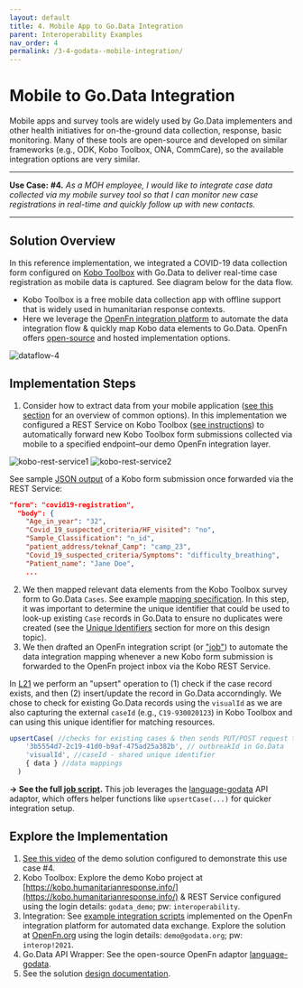 ```yaml
---
layout: default
title: 4. Mobile App to Go.Data Integration
parent: Interoperability Examples
nav_order: 4
permalink: /3-4-godata--mobile-integration/
---
```

# Mobile to Go.Data Integration
Mobile apps and survey tools are widely used by Go.Data implementers and other health initiatives for on-the-ground data collection, response, basic monitoring. Many of these tools are open-source and developed on similar frameworks (e.g., ODK, Kobo Toolbox, ONA, CommCare), so the available integration options are very similar. 

---
**Use Case:**
**#4.** _As a MOH employee, I would like to integrate case data collected via my mobile survey tool so that I can monitor new case registrations in real-time and quickly follow up with new contacts._

---
## Solution Overview
In this reference implementation, we integrated a COVID-19 data collection form configured on [Kobo Toolbox](https://docs.openfn.org/) with Go.Data to deliver real-time case registration as mobile data is captured. See diagram below for the data flow. 
- Kobo Toolbox is a free mobile data collection app with offline support that is widely used in humanitarian response contexts. 
- Here we leverage the [OpenFn integration platform](https://docs.openfn.org/) to automate the data integration flow & quickly map Kobo data elements to Go.Data. OpenFn offers [open-source](https://openfn.github.io/microservice/readme.html) and hosted implementation options. 

![dataflow-4](../assets/io-use-case-4.png)

## Implementation Steps
1. Consider how to extract data from your mobile application ([see this section](https://worldhealthorganization.github.io/godata/topics/#8-integrating-with-mobile-data-collection-apps) for an overview of common options). In this implementation we configured a REST Service on Kobo Toolbox ([see instructions](https://docs.openfn.org/kobo-toolbox.html)) to automatically forward new Kobo Toolbox form submissions collected via mobile to a specified endpoint–our demo OpenFn integration layer. 

![kobo-rest-service1](../assets/kobo-rest-1.png)
![kobo-rest-service2](../assets/kobo-rest-2.png)

See sample [JSON output](https://github.com/WorldHealthOrganization/godata/blob/master/interoperability-jobs/sampleData/koboForm.json) of a Kobo form submission once forwarded via the REST Service: 
```.json
"form": "covid19-registration",
  "body": {
    "Age_in_year": "32",
    "Covid_19_suspected_criteria/HF_visited": "no",
    "Sample_Classification": "n_id",
    "patient_address/teknaf_Camp": "camp_23",
    "Covid_19_suspected_criteria/Symptoms": "difficulty_breathing",
    "Patient_name": "Jane Doe",
    ...
```

2. We then mapped relevant data elements from the Kobo Toolbox survey form to Go.Data `Cases`. See example [mapping specification](https://drive.google.com/drive/folders/1qL3el6F2obdmtu2QKgcWYoXWsqBkhtII). In this step, it was important to determine the unique identifier that could be used to look-up existing `Case` records in Go.Data to ensure no duplicates were created (see the [Unique Identifiers](http://worldhealthorganization.github.io/godata/topics/1-unique-identifier-schemes) section for more on this design topic). 
3. We then drafted an OpenFn integration script (or ["job"](https://docs.openfn.org/documentation.html#jobs)) to automate the data integration mapping whenever a new Kobo form submission is forwarded to the OpenFn project inbox via the Kobo REST Service. 

In [L21](https://github.com/WorldHealthOrganization/godata/blob/docs-toolkit/interoperability-jobs/4-upsertCases.js#L21) we perform an "upsert" operation to (1) check if the case record exists, and then (2) insert/update the record in Go.Data accorndingly. We chose to check for existing Go.Data records using the `visualId` as we are also capturing the external `caseId` (e.g., `C19-930020123`) in Kobo Toolbox and can using this unique identifier for matching resources. 
```.js
upsertCase( //checks for existing cases & then sends PUT/POST request to Go.Data API Cases endpoint
    '3b5554d7-2c19-41d0-b9af-475ad25a382b', // outbreakId in Go.Data
    'visualId', //caseId - shared unique identifier 
    { data } //data mappings
  )
```
**→ See the full [job script](https://github.com/WorldHealthOrganization/godata/blob/docs-toolkit/interoperability-jobs/4-upsertCases.js).** This job leverages the [language-godata](https://openfn.github.io/language-godata/) API adaptor, which offers helper functions like `upsertCase(...)` for quicker integration setup. 

## Explore the Implementation
1. [See this video](...) of the demo solution configured to demonstrate this use case #4.  
2. Kobo Toolbox: Explore the demo Kobo project at [https://kobo.humanitarianresponse.info/](https://kobo.humanitarianresponse.info/) & REST Service configured using the login details: `godata_demo`; pw: `interoperability`. 
3. Integration: See [example integration scripts](https://github.com/WorldHealthOrganization/godata/tree/master/interoperability-jobs) implemented on the OpenFn integration platform for automated data exchange. Explore the solution at [OpenFn.org](https://www.openfn.org/login) using the login details: `demo@godata.org`; pw: `interop!2021`. 
4. Go.Data API Wrapper: See the open-source OpenFn adaptor [language-godata](https://openfn.github.io/language-godata/). 
5. See the solution [design documentation](https://drive.google.com/drive/folders/1qL3el6F2obdmtu2QKgcWYoXWsqBkhtII).
